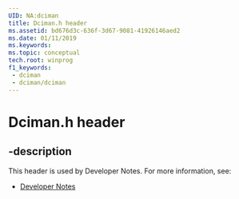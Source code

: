 ```yaml
---
UID: NA:dciman
title: Dciman.h header
ms.assetid: bd676d3c-636f-3d67-9081-41926146aed2
ms.date: 01/11/2019
ms.keywords: 
ms.topic: conceptual
tech.root: winprog
f1_keywords:
 - dciman
 - dciman/dciman
---
```


# Dciman.h header


## -description

This header is used by Developer Notes. For more information, see:

- [Developer Notes](../_winprog/index.md)

